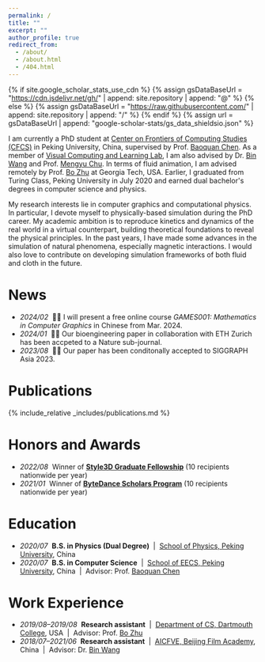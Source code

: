 ```yaml
---
permalink: /
title: ""
excerpt: ""
author_profile: true
redirect_from: 
  - /about/
  - /about.html
  - /404.html
---
```


{% if site.google_scholar_stats_use_cdn %}
{% assign gsDataBaseUrl = "https://cdn.jsdelivr.net/gh/" | append: site.repository | append: "@" %}
{% else %}
{% assign gsDataBaseUrl = "https://raw.githubusercontent.com/" | append: site.repository | append: "/" %}
{% endif %}
{% assign url = gsDataBaseUrl | append: "google-scholar-stats/gs_data_shieldsio.json" %}

<span class='anchor' id='about-me'></span>

I am currently a PhD student at [Center on Frontiers of Computing Studies (CFCS)](http://cfcs.pku.edu.cn/) in Peking University, China, supervised by Prof. [Baoquan Chen](https://baoquanchen.info/). As a member of [Visual Computing and Learning Lab](https://vcl.pku.edu.cn/), I am also advised by Dr. [Bin Wang](https://binwangbfa.github.io/) and Prof. [Mengyu Chu](https://rachelcmy.github.io/). In terms of fluid animation, I am advised remotely by Prof. [Bo Zhu](https://faculty.cc.gatech.edu/~bozhu/) at Georgia Tech, USA. Earlier, I graduated from Turing Class, Peking University in July 2020 and earned dual bachelor's degrees in computer science and physics.

My research interests lie in computer graphics and computational physics. In particular, I devote myself to physically-based simulation during the PhD career. My academic ambition is to reproduce kinetics and dynamics of the real world in a virtual counterpart, building theoretical foundations to reveal the physical principles. In the past years, I have made some advances in the simulation of natural phenomena, especially magnetic interactions. I would also love to contribute on developing simulation frameworks of both fluid and cloth in the future.


# News
- *2024/02* &nbsp;🎉🎉 I will present a free online course *GAMES001: Mathematics in Computer Graphics* in Chinese from Mar. 2024.
- *2024/01* &nbsp;🎉🎉 Our bioengineering paper in collaboration with ETH Zurich has been accpeted to a Nature sub-journal.
- *2023/08* &nbsp;🎉🎉 Our paper has been conditonally accepted to SIGGRAPH Asia 2023.

# Publications

{% include_relative _includes/publications.md %}

# Honors and Awards
- *2022/08* &nbsp;Winner of [**Style3D Graduate Fellowship**](https://home.style3d.com/about/fellowshipprogram) (10 recipients nationwide per year)
- *2021/01* &nbsp;Winner of [**ByteDance Scholars Program**](https://ur.bytedance.com/scholarship) (10 recipients nationwide per year)

# Education
- *2020/07* &nbsp;**B.S. in Physics (Dual Degree)** &nbsp;\|&nbsp; [School of Physics, Peking University](https://www.phy.pku.edu.cn/), China
- *2020/07* &nbsp;**B.S. in Computer Science** &nbsp;\|&nbsp; [School of EECS, Peking University](https://eecs.pku.edu.cn/), China &nbsp;\|&nbsp; Advisor: Prof. [Baoquan Chen](https://cfcs.pku.edu.cn/baoquan/)

# Work Experience
- *2019/08–2019/08* &nbsp;**Research assistant** &nbsp;\|&nbsp; [Department of CS, Dartmouth College](https://web.cs.dartmouth.edu/), USA &nbsp;\|&nbsp; Advisor: Prof. [Bo Zhu](https://cs.dartmouth.edu/~bozhu/)
- *2018/07–2021/06* &nbsp;**Research assistant** &nbsp;\|&nbsp; [AICFVE, Beijing Film Academy](https://fve.bfa.edu.cn/), China &nbsp;\|&nbsp; Advisor: Dr. [Bin Wang](https://binwangbfa.github.io/)